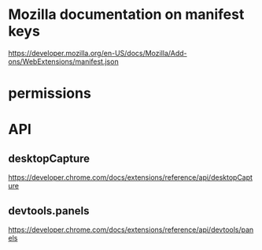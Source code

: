 # Mozilla documentation on manifest keys

https://developer.mozilla.org/en-US/docs/Mozilla/Add-ons/WebExtensions/manifest.json


# permissions

# API

## desktopCapture
https://developer.chrome.com/docs/extensions/reference/api/desktopCapture

## devtools.panels
https://developer.chrome.com/docs/extensions/reference/api/devtools/panels